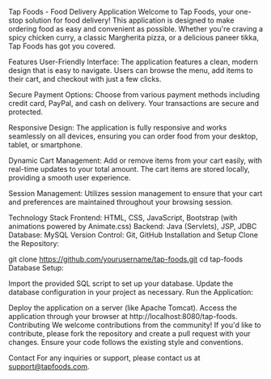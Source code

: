 Tap Foods - Food Delivery Application
Welcome to Tap Foods, your one-stop solution for food delivery! This application is designed to make ordering food as easy and convenient as possible. Whether you're craving a spicy chicken curry, a classic Margherita pizza, or a delicious paneer tikka, Tap Foods has got you covered.

Features
User-Friendly Interface: The application features a clean, modern design that is easy to navigate. Users can browse the menu, add items to their cart, and checkout with just a few clicks.

Secure Payment Options: Choose from various payment methods including credit card, PayPal, and cash on delivery. Your transactions are secure and protected.

Responsive Design: The application is fully responsive and works seamlessly on all devices, ensuring you can order food from your desktop, tablet, or smartphone.

Dynamic Cart Management: Add or remove items from your cart easily, with real-time updates to your total amount. The cart items are stored locally, providing a smooth user experience.

Session Management: Utilizes session management to ensure that your cart and preferences are maintained throughout your browsing session.

Technology Stack
Frontend: HTML, CSS, JavaScript, Bootstrap (with animations powered by Animate.css)
Backend: Java (Servlets), JSP, JDBC
Database: MySQL
Version Control: Git, GitHub
Installation and Setup
Clone the Repository:

git clone https://github.com/yourusername/tap-foods.git
cd tap-foods
Database Setup:

Import the provided SQL script to set up your database.
Update the database configuration in your project as necessary.
Run the Application:

Deploy the application on a server (like Apache Tomcat).
Access the application through your browser at http://localhost:8080/tap-foods.
Contributing
We welcome contributions from the community! If you'd like to contribute, please fork the repository and create a pull request with your changes. Ensure your code follows the existing style and conventions.

Contact
For any inquiries or support, please contact us at support@tapfoods.com.
